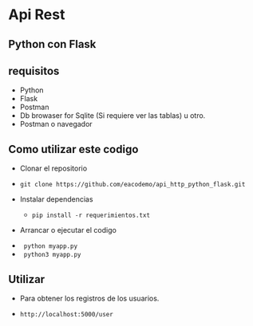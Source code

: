 # Api Rest 
## Python con Flask

## requisitos
* Python
* Flask
* Postman
* Db browaser for Sqlite (Si requiere ver las tablas) u otro.
* Postman o navegador

## Como utilizar este codigo
* Clonar el repositorio
<ul>
  <li><code>git clone https://github.com/eacodemo/api_http_python_flask.git</code></li>
</ul>

* Instalar dependencias 
  <ul>
    <li><code>pip install -r requerimientos.txt</code></li>
  </ul>

* Arrancar o ejecutar el codigo
<ul>
  <li><code> python myapp.py </code></li>
  <li><code> python3 myapp.py </code></li>
</ul>
 
## Utilizar

* Para obtener los registros de los usuarios.
<ul>
	<li> <code>http://localhost:5000/user</code></li>
</ul>


